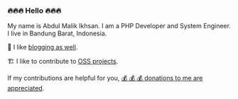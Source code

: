 ### :fire::fire::fire: Hello :fire::fire::fire:

My name is Abdul Malik Ikhsan. I am a PHP Developer and System Engineer. I live in Bandung Barat, Indonesia.

:pencil: I like [blogging as well](https://samsonasik.wordpress.com/).

:building_construction: I like to contribute to [OSS projects](https://github.com/samsonasik?tab=repositories).

If my contributions are helpful for you, [💰 💰 💰 donations to me are appreciated](https://samsonasik.wordpress.com/donate/).
